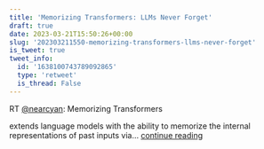 ```yaml
---
title: 'Memorizing Transformers: LLMs Never Forget'
draft: true
date: 2023-03-21T15:50:26+00:00
slug: '202303211550-memorizing-transformers-llms-never-forget'
is_tweet: true
tweet_info:
  id: '1638100743789092865'
  type: 'retweet'
  is_thread: False
---
```




RT [@nearcyan](https://x.com/nearcyan): Memorizing Transformers

extends language models with the ability to memorize the internal representations of past inputs via… [continue reading](https://x.com/sytelus/status/1638100743789092865)
